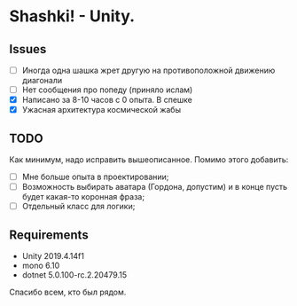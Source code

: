 # Shashki! - Unity.

## Issues

 - [ ] Иногда одна шашка жрет другую на противоположной движению диагонали
 - [ ] Нет сообщения про попеду (приняло ислам)
 - [x] Написано за 8-10 часов с 0 опыта. В спешке
 - [x] Ужасная архитектура космической жабы

## TODO
Как минимум, надо исправить вышеописанное. Помимо этого добавить:
 - [ ] Мне больше опыта в проектировании;
 - [ ] Возможность выбирать аватара (Гордона, допустим) и в конце пусть будет какая-то коронная фраза;
 - [ ] Отдельный класс для логики;

## Requirements
 * Unity 2019.4.14f1 
 * mono 6.10
 * dotnet 5.0.100-rc.2.20479.15



Спасибо всем, кто был рядом.
